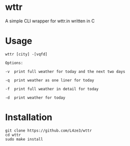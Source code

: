 # wttr
A simple CLI wrapper for wttr.in written in C

# Usage
    wttr [city] -[vqfd]

    Options:

    -v  print full weather for today and the next two days
  
    -q  print weather as one liner for today
  
    -f  print full weather in detail for today
   
    -d  print weather for today

# Installation

    git clone https://github.com/L4ze3/wttr
    cd wttr
    sudo make install
